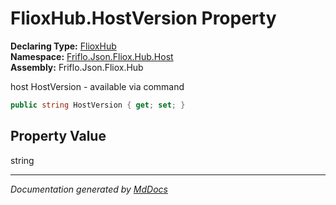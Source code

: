 ﻿<!--  
  <auto-generated>   
    The contents of this file were generated by a tool.  
    Changes to this file may be list if the file is regenerated  
  </auto-generated>   
-->

# FlioxHub.HostVersion Property

**Declaring Type:** [FlioxHub](../index.md)  
**Namespace:** [Friflo.Json.Fliox.Hub.Host](../../index.md)  
**Assembly:** Friflo.Json.Fliox.Hub

host HostVersion \- available via command 

```csharp
public string HostVersion { get; set; }
```

## Property Value

string

___

*Documentation generated by [MdDocs](https://github.com/ap0llo/mddocs)*
